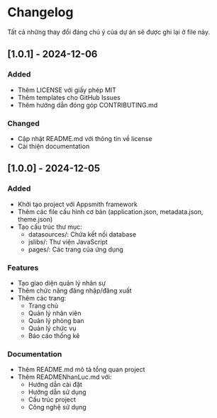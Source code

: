 # Changelog

Tất cả những thay đổi đáng chú ý của dự án sẽ được ghi lại ở file này.

## [1.0.1] - 2024-12-06

### Added
- Thêm LICENSE với giấy phép MIT
- Thêm templates cho GitHub Issues
- Thêm hướng dẫn đóng góp CONTRIBUTING.md

### Changed
- Cập nhật README.md với thông tin về license
- Cải thiện documentation

## [1.0.0] - 2024-12-05

### Added
- Khởi tạo project với Appsmith framework
- Thêm các file cấu hình cơ bản (application.json, metadata.json, theme.json)
- Tạo cấu trúc thư mục:
  - datasources/: Chứa kết nối database
  - jslibs/: Thư viện JavaScript
  - pages/: Các trang của ứng dụng

### Features
- Tạo giao diện quản lý nhân sự
- Thêm chức năng đăng nhập/đăng xuất
- Thêm các trang:
  - Trang chủ
  - Quản lý nhân viên 
  - Quản lý phòng ban
  - Quản lý chức vụ
  - Báo cáo thống kê

### Documentation
- Thêm README.md mô tả tổng quan project
- Thêm READMENhanLuc.md với:
  - Hướng dẫn cài đặt
  - Hướng dẫn sử dụng
  - Cấu trúc project
  - Công nghệ sử dụng 